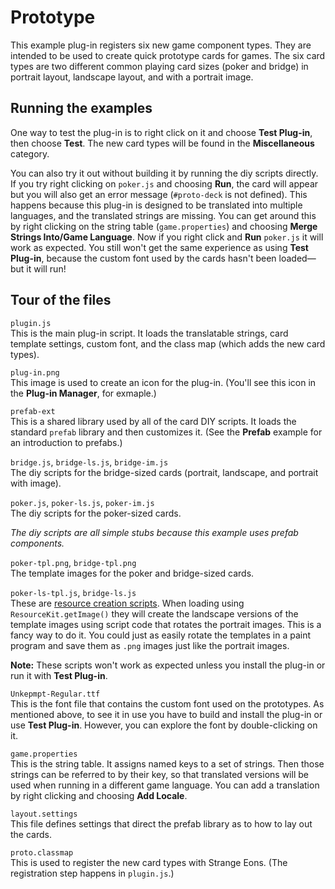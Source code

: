 # Prototype

This example plug-in registers six new game component types.
They are intended to be used to create quick prototype cards
for games. The six card types are two different common
playing card sizes (poker and bridge) in portrait layout,
landscape layout, and with a portrait image.

## Running the examples

One way to test the plug-in is to right click on it and choose
**Test Plug-in**, then choose **Test**. The new card types
will be found in the **Miscellaneous** category.

You can also try it out without building it by running the
diy scripts directly. If you try right clicking on
`poker.js` and choosing **Run**, the card will appear but
you will also get an error message (`#proto-deck` is not defined).
This happens because this plug-in is designed to be translated
into multiple languages, and the translated strings are missing.
You can get around this by right clicking on the string table
(`game.properties`) and choosing **Merge Strings Into/Game Language**.
Now if you right click and **Run** `poker.js` it will work as expected.
You still won't get the same experience as using **Test Plug-in**,
because the custom font used by the cards hasn't been
loaded&mdash;but it will run!

## Tour of the files

`plugin.js`  
This is the main plug-in script. It loads the translatable strings,
card template settings, custom font, and the class map (which adds
the new card types).

`plug-in.png`  
This image is used to create an icon for the plug-in. (You'll see
this icon in the **Plug-in Manager**, for exmaple.)

`prefab-ext`  
This is a shared library used by all of the card DIY scripts. It
loads the standard `prefab` library and then customizes it.
(See the **Prefab** example for an introduction to prefabs.)

`bridge.js`, `bridge-ls.js`, `bridge-im.js`  
The diy scripts for the bridge-sized cards (portrait, landscape,
and portrait with image).

`poker.js`, `poker-ls.js`, `poker-im.js`  
The diy scripts for the poker-sized cards.

*The diy scripts are all simple stubs because this example uses
prefab components.*

`poker-tpl.png`, `bridge-tpl.png`  
The template images for the poker and bridge-sized cards.

`poker-ls-tpl.js`, `bridge-ls.js`  
These are [resource creation scripts](http://se3docs.cgjennings.ca/dm-res-image.html#resource-creation-scripts).
When loading using `ResourceKit.getImage()` they will create the
landscape versions of the template images using script code that
rotates the portrait images.
This is a fancy way to do it. You could just as easily
rotate the templates in a paint program and save them as `.png`
images just like the portrait images.

**Note:** These scripts won't work as expected unless you install
the plug-in or run it with **Test Plug-in**.

`Unkepmpt-Regular.ttf`  
This is the font file that contains the custom font used on the
prototypes. As mentioned above, to see it in use you have to
build and install the plug-in or use **Test Plug-in**. However,
you can explore the font by double-clicking on it.

`game.properties`  
This is the string table. It assigns named keys to a set of strings.
Then those strings can be referred to by their key, so that
translated versions will be used when running in a different game
language. You can add a translation by right clicking and choosing
**Add Locale**.

`layout.settings`  
This file defines settings that direct the prefab library as to how
to lay out the cards.

`proto.classmap`  
This is used to register the new card types with Strange Eons.
(The registration step happens in `plugin.js`.)